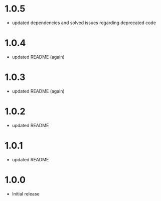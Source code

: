 # 1.0.5
* updated dependencies and solved issues regarding deprecated code
# 1.0.4
* updated README (again)
# 1.0.3
* updated README (again)
# 1.0.2
* updated README
# 1.0.1
* updated README
# 1.0.0
* Initial release
